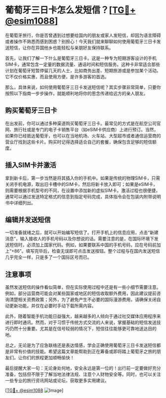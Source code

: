 # 葡萄牙三日卡怎么发短信？[[TG💪+ @esim1088](https://t.me/s/esim1088)]

在葡萄牙旅行，你是否曾遇到过想要给国内的朋友或家人发短信，却因为语言障碍或者操作不熟悉而感到困惑？别担心！今天我们就来聊聊如何使用葡萄牙三日卡发送短信，让你在异国他乡也能轻松与亲朋好友保持联系。

首先，让我们了解一下什么是葡萄牙三日卡。这是一种专为短期游客设计的手机SIM卡，通常包含一定量的数据流量、通话时间和短信服务。这种卡非常适合那些计划在葡萄牙短暂停留几天的人士，比如商务出差、短期旅游或是参加某个活动。它不仅价格实惠，而且使用方便，是许多游客的首选。

那么，具体来说，如何使用葡萄牙三日卡发送短信呢？其实步骤非常简单，只要你按照以下指南一步步操作，就能顺利地将你的思念传递给远方的亲人朋友。

## 购买葡萄牙三日卡

在出发前，你可以通过多种渠道购买葡萄牙三日卡。最常见的方式是在航空公司官网、旅行社或是专门的电子卡销售平台（如eSIM卡供应商）上进行预订。当然，如果你已经抵达葡萄牙，也可以在当地机场、火车站、大型超市或者通信运营商的营业厅找到这些卡片。购买时记得选择适合自己的套餐，确保包含足够的短信额度。

## 插入SIM卡并激活

拿到新卡后，第一步当然是将其插入你的手机中。如果是传统的物理SIM卡，只需关闭手机电源，取出旧卡槽中的SIM卡，然后将新卡放入即可；如果是eSIM卡，则需要根据手机型号的不同，在设置中添加新的虚拟SIM卡。激活过程也很便捷，通常可以通过发送特定格式的信息到指定号码完成，具体指令会在包装内附带说明书中详细列出。

## 编辑并发送短信

一切准备就绪之后，就可以开始编写短信了。打开手机上的信息应用，点击“新建消息”，输入接收人的手机号码以及你想说的话。需要注意的是，在国际环境下发送短信时，必须加上国家代码。例如，如果要联系中国的手机号码，应在号码前加上“+86”。填写完毕后，检查无误即可点击发送按钮。整个过程与在国内发送短信几乎完全一样，只是多了一个国际区号而已。

## 注意事项

虽然发送短信的操作看似简单，但在实际使用过程中还是有一些小细节需要注意。例如，部分运营商可能会对某些国家或地区的短信收取额外费用，因此建议提前咨询清楚相关资费政策；另外，为了避免产生不必要的国际漫游费用，请确保关闭自动更新功能，并仅在必要时手动下载所需内容。

此外，随着智能手机功能日益强大，越来越多的人倾向于通过社交媒体应用程序来进行即时通讯。然而，对于习惯于传统方式交流的人来说，掌握基础的短信发送技巧仍然十分重要。尤其是在信号较弱的情况下，短信往往能够更可靠地送达目的地。

总之，无论是为了应急联络还是表达情感，学会正确使用葡萄牙三日卡发送短信都是非常有价值的技能。希望这篇文章能帮助到正在筹备或即将踏上葡萄牙之旅的朋友们，让你们的旅程更加顺畅愉快！

最后提醒大家一句：无论身处何地，安全永远是第一位的！出行前一定要做好充分准备，包括但不限于了解当地法律法规、注意个人财物安全等。同时，也可以关注一些专业的旅行资讯网站或论坛，获取更多实用建议。

[[TG💪+ @esim1088](https://t.me/s/esim1088) ![Image](https://i.postimg.cc/4NQfJmqS/Snipaste-2025-05-13-00-14-12.png)]